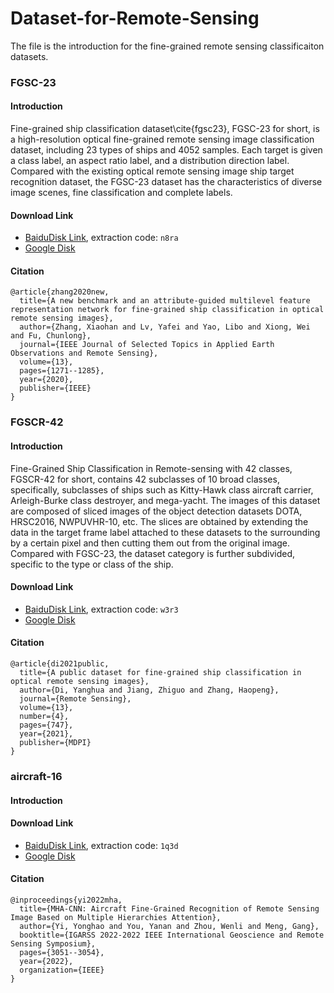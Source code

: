 # Dataset-for-Remote-Sensing

The file is the introduction for the fine-grained remote sensing classificaiton datasets.

### FGSC-23
#### Introduction
Fine-grained ship classification dataset\cite{fgsc23}, FGSC-23 for short, is a high-resolution optical fine-grained remote sensing image classification dataset, including 23 types of ships and 4052 samples. Each target is given a class label, an aspect ratio label, and a distribution direction label. Compared with the existing optical remote sensing image ship target recognition dataset, the FGSC-23 dataset has the characteristics of diverse image scenes, fine classification and complete labels.

#### Download Link

- [BaiduDisk Link](https://pan.baidu.com/s/1h_F7c-btLqhOxLT20XHWBg), extraction code: `n8ra`
- [Google Disk](https://drive.google.com/file/d/1XR5CW6uHR7w69Y0GByhOGvgNmhRJUWlg/view?usp=sharing)

#### Citation
```
@article{zhang2020new,
  title={A new benchmark and an attribute-guided multilevel feature representation network for fine-grained ship classification in optical remote sensing images},
  author={Zhang, Xiaohan and Lv, Yafei and Yao, Libo and Xiong, Wei and Fu, Chunlong},
  journal={IEEE Journal of Selected Topics in Applied Earth Observations and Remote Sensing},
  volume={13},
  pages={1271--1285},
  year={2020},
  publisher={IEEE}
}
```

### FGSCR-42

#### Introduction
Fine-Grained Ship Classification in Remote-sensing with 42 classes, FGSCR-42 for short, contains 42 subclasses of 10 broad classes, specifically, subclasses of ships such as Kitty-Hawk class aircraft carrier, Arleigh-Burke class destroyer, and mega-yacht. The images of this dataset are composed of sliced images of the object detection datasets DOTA, HRSC2016, NWPUVHR-10, etc. The slices are obtained by extending the data in the target frame label attached to these datasets to the surrounding by a certain pixel and then cutting them out from the original image. Compared with FGSC-23, the dataset category is further subdivided, specific to the type or class of the ship.

#### Download Link

- [BaiduDisk Link](https://pan.baidu.com/s/15EYAMgGI7p5whntT_XqyXA?pwd=w3r3), extraction code: `w3r3`
- [Google Disk]()

#### Citation
```
@article{di2021public,
  title={A public dataset for fine-grained ship classification in optical remote sensing images},
  author={Di, Yanghua and Jiang, Zhiguo and Zhang, Haopeng},
  journal={Remote Sensing},
  volume={13},
  number={4},
  pages={747},
  year={2021},
  publisher={MDPI}
}
```

### aircraft-16
#### Introduction

#### Download Link

- [BaiduDisk Link](https://pan.baidu.com/s/1DTR5-THtg3E5bZuZ1NiwFg?pwd=1q3d), extraction code: `1q3d`
- [Google Disk](https://drive.google.com/file/d/1n0aoB0FJIvrA5xpC8AfeXKZKqCFu2Gca/view?usp=sharing)

#### Citation

```
@inproceedings{yi2022mha,
  title={MHA-CNN: Aircraft Fine-Grained Recognition of Remote Sensing Image Based on Multiple Hierarchies Attention},
  author={Yi, Yonghao and You, Yanan and Zhou, Wenli and Meng, Gang},
  booktitle={IGARSS 2022-2022 IEEE International Geoscience and Remote Sensing Symposium},
  pages={3051--3054},
  year={2022},
  organization={IEEE}
}
```
